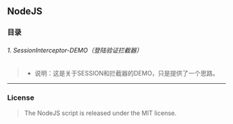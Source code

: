## NodeJS

### 目录

###### 1. SessionInterceptor-DEMO（登陆验证拦截器）
>- 说明：这是关于SESSION和拦截器的DEMO，只是提供了一个思路。

---
### License
> The NodeJS script is released under the MIT license.
